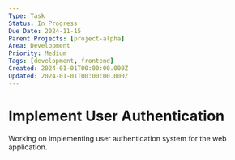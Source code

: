 ```yaml
---
Type: Task
Status: In Progress
Due Date: 2024-11-15
Parent Projects: [project-alpha]
Area: Development
Priority: Medium
Tags: [development, frontend]
Created: 2024-01-01T00:00:00.000Z
Updated: 2024-01-01T00:00:00.000Z
---
```


# Implement User Authentication

Working on implementing user authentication system for the web application.
